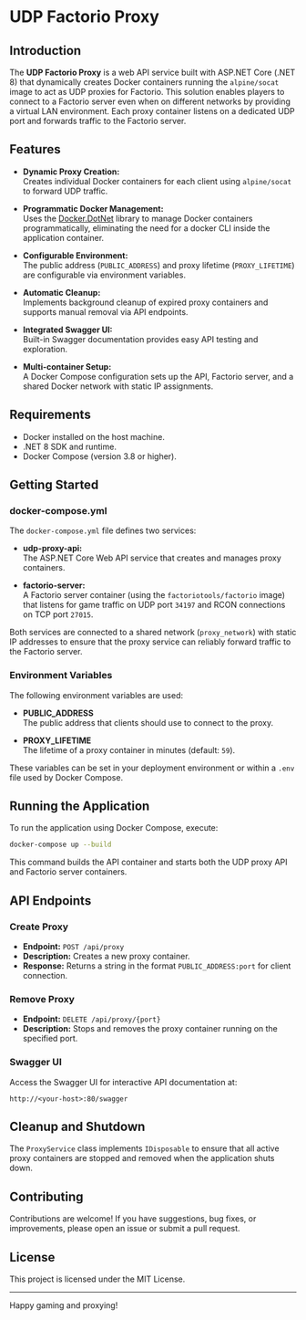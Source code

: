 # UDP Factorio Proxy

## Introduction

The **UDP Factorio Proxy** is a web API service built with ASP.NET Core (.NET 8) that dynamically creates Docker containers running the `alpine/socat` image to act as UDP proxies for Factorio. This solution enables players to connect to a Factorio server even when on different networks by providing a virtual LAN environment. Each proxy container listens on a dedicated UDP port and forwards traffic to the Factorio server.

## Features

- **Dynamic Proxy Creation:**  
  Creates individual Docker containers for each client using `alpine/socat` to forward UDP traffic.
  
- **Programmatic Docker Management:**  
  Uses the [Docker.DotNet](https://github.com/Microsoft/Docker.DotNet) library to manage Docker containers programmatically, eliminating the need for a docker CLI inside the application container.
  
- **Configurable Environment:**  
  The public address (`PUBLIC_ADDRESS`) and proxy lifetime (`PROXY_LIFETIME`) are configurable via environment variables.
  
- **Automatic Cleanup:**  
  Implements background cleanup of expired proxy containers and supports manual removal via API endpoints.
  
- **Integrated Swagger UI:**  
  Built-in Swagger documentation provides easy API testing and exploration.
  
- **Multi-container Setup:**  
  A Docker Compose configuration sets up the API, Factorio server, and a shared Docker network with static IP assignments.

## Requirements

- Docker installed on the host machine.
- .NET 8 SDK and runtime.
- Docker Compose (version 3.8 or higher).

## Getting Started

### docker-compose.yml

The `docker-compose.yml` file defines two services:

- **udp-proxy-api:**  
  The ASP.NET Core Web API service that creates and manages proxy containers.

- **factorio-server:**  
  A Factorio server container (using the `factoriotools/factorio` image) that listens for game traffic on UDP port `34197` and RCON connections on TCP port `27015`.

Both services are connected to a shared network (`proxy_network`) with static IP addresses to ensure that the proxy service can reliably forward traffic to the Factorio server.

### Environment Variables

The following environment variables are used:

- **PUBLIC_ADDRESS**  
  The public address that clients should use to connect to the proxy.

- **PROXY_LIFETIME**  
  The lifetime of a proxy container in minutes (default: `59`).

These variables can be set in your deployment environment or within a `.env` file used by Docker Compose.

## Running the Application

To run the application using Docker Compose, execute:

```bash
docker-compose up --build
```

This command builds the API container and starts both the UDP proxy API and Factorio server containers.

## API Endpoints

### Create Proxy

- **Endpoint:** `POST /api/proxy`
- **Description:** Creates a new proxy container.
- **Response:** Returns a string in the format `PUBLIC_ADDRESS:port` for client connection.

### Remove Proxy

- **Endpoint:** `DELETE /api/proxy/{port}`
- **Description:** Stops and removes the proxy container running on the specified port.

### Swagger UI

Access the Swagger UI for interactive API documentation at:

```
http://<your-host>:80/swagger
```

## Cleanup and Shutdown

The `ProxyService` class implements `IDisposable` to ensure that all active proxy containers are stopped and removed when the application shuts down.

## Contributing

Contributions are welcome! If you have suggestions, bug fixes, or improvements, please open an issue or submit a pull request.

## License

This project is licensed under the MIT License.

---

Happy gaming and proxying!
